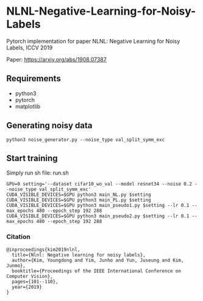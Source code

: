 # NLNL-Negative-Learning-for-Noisy-Labels

Pytorch implementation for paper NLNL: Negative Learning for Noisy Labels, ICCV 2019

Paper: https://arxiv.org/abs/1908.07387

## Requirements
- python3
- pytorch
- matplotlib

## Generating noisy data
```
python3 noise_generator.py --noise_type val_split_symm_exc
```

## Start training
Simply run sh file: run.sh
```
GPU=0 setting='--dataset cifar10_wo_val --model resnet34 --noise 0.2 --noise_type val_split_symm_exc'
CUDA_VISIBLE_DEVICES=$GPU python3 main_NL.py $setting
CUDA_VISIBLE_DEVICES=$GPU python3 main_PL.py $setting
CUDA_VISIBLE_DEVICES=$GPU python3 main_pseudo1.py $setting --lr 0.1 --max_epochs 480 --epoch_step 192 288
CUDA_VISIBLE_DEVICES=$GPU python3 main_pseudo2.py $setting --lr 0.1 --max_epochs 480 --epoch_step 192 288
```
### Citation
```
@inproceedings{kim2019nlnl,
  title={Nlnl: Negative learning for noisy labels},
  author={Kim, Youngdong and Yim, Junho and Yun, Juseung and Kim, Junmo},
  booktitle={Proceedings of the IEEE International Conference on Computer Vision},
  pages={101--110},
  year={2019}
}
```
